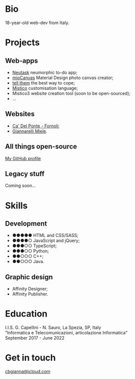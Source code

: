 # Bio
18-year-old web-dev from Italy.

# Projects
## Web-apps
* [Neutask](https://cibigi.github.io/neutask) neumorphic to-do app;
* [mioCanvas](https://cibigi.github.io/miocanvas) Material Design photo canvas creator;
* [tell them](https://cibigi.github.io/tell-them) the best way to cope;
* [Mistico](https://cibigi.github.io/mistico) customisation language;
* Mistico3 website creation tool (soon to be open-sourced);
* ...

## Websites
* [Ca' Del Ponte - Fornoli](http://cadelpontefornoli.it);
* [Giannarelli Miele](https://www.giannarellimiele.it).

## All things open-source
[My GitHub profile](https://github.com/cibigi)

## Legacy stuff
Coming soon...

# Skills
## Development
* ●●●●● HTML and CSS/SASS;
* ●●●●○ JavaScript and jQuery;
* ●●●○○ TypeScript;
* ●●●○○ Python;
* ●●○○○ C++;
* ●●○○○ Java.

## Graphic design
* Affinity Designer;
* Affinity Publisher.

# Education
I.I.S. G. Capellini - N. Sauro, La Spezia, SP, Italy<br>
"Informatica e Telecomunicazioni, articolazione Informatica"<br>
September 2017 - June 2022

# Get in touch
[cbgianna@icloud.com](mailto:cbgianna@icloud.com)
